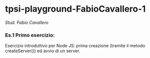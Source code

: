 # tpsi-playground-FabioCavallero-1

_Stud. Fabio Cavallero_

### Es.1 Primo esercizio:

Esercizio introduttivo per Node JS: prima creazione (tramite il metodo createServer()) ed avvio di un server. 
